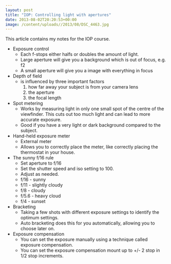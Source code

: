 ```yaml
---
layout: post
title: "IOP: Controlling light with apertures"
date: 2013-08-02T20:20:53+00:00
image: /content/uploads//2013/08/DSC_4463.jpg
---
```


This article contains my notes for the IOP course.

<ul>
<li>Exposure control
<ul>
<li>Each f-stops either halfs or doubles the amount of light.</li>
<li>Large aperture will give you a background which is out of focus, e.g. f2</li>
<li>A small aperture will give you a image with everything in focus</li>
</ul>
</li>
<li>Depth of field
<ul>
<li>is influenced by three important factors<ol>
<li>how far away your subject is from your camera lens</li>
<li>the aperture</li>
<li>the focal length</li>
</ol></li>
</ul>
</li>
<li>Spot metering
<ul>
<li>Works by measuring light in only one small spot of the centre of the viewfinder. This cuts out too much light and can lead to more accurate exposure.</li>
<li>Good if you have a very light or dark background compared to the subject.</li>
</ul>
</li>
<li>Hand-held exposure meter
<ul>
<li>External meter</li>
<li>Allows you to correctly place the meter, like correctly placing the thermostat in your house.</li>
</ul>
</li>
<li>The sunny f/16 rule
<ul>
<li>Set aperture to f/16</li>
<li>Set the shutter speed and iso setting to 100.</li>
<li>Adjust as needed.</li>
<li>f/16 - sunny</li>
<li>f/11 - slightly cloudy</li>
<li>f/8 - cloudy</li>
<li>f/5.6 - heavy cloud</li>
<li>f/4 - sunset</li>
</ul>
</li>
<li>Bracketing
<ul>
<li>Taking a few shots with different exposure settings to identify the optimum settings.</li>
<li>Auto bracketing does this for you automatically, allowing you to choose later on.</li>
</ul>
</li>
<li>Exposure compensation
<ul>
<li>You can set the exposure manually using a technique called exposure compensation.</li>
<li>You can set the exposure compensation mount up to +/- 2 stop in 1/2 stop increments.</li>
</ul>
</li>
</ul>
